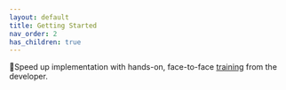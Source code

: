 ```yaml
---
layout: default
title: Getting Started
nav_order: 2
has_children: true
---
```


🚀Speed up implementation with hands-on, face-to-face [training](https://www.jube.io/training) from the developer.